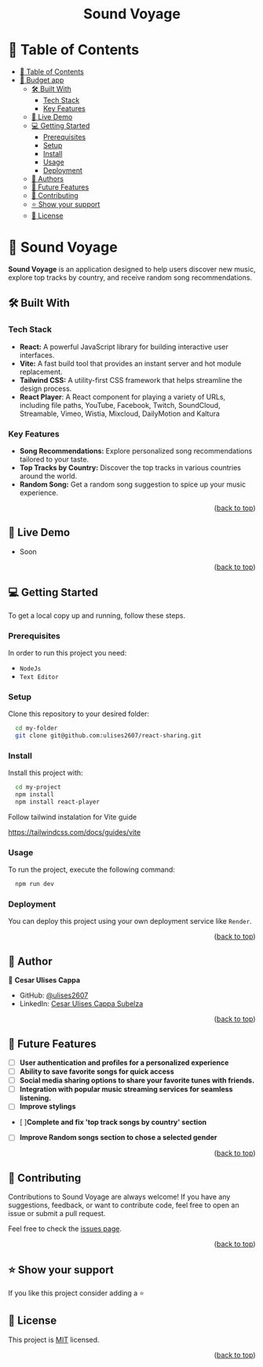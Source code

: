 <a name="readme-top"></a>

<div align="center">
  
  <br/>
<h1 align="center">Sound Voyage</h1>

</div>

<!-- TABLE OF CONTENTS -->

# 📗 Table of Contents

- [📗 Table of Contents](#-table-of-contents)
- [📖 Budget app ](#-budget-app-)
  - [🛠 Built With ](#-built-with-)
    - [Tech Stack ](#tech-stack-)
    - [Key Features ](#key-features-)
  - [🚀 Live Demo ](#-live-demo-)
  - [💻 Getting Started ](#-getting-started-)
    - [Prerequisites](#prerequisites)
    - [Setup](#setup)
    - [Install](#install)
    - [Usage](#usage)
    - [Deployment](#deployment)
  - [👥 Authors ](#-authors-)
  - [🔭 Future Features ](#-future-features-)
  - [🤝 Contributing ](#-contributing-)
  - [⭐️ Show your support ](#️-show-your-support-)
  - [📝 License ](#-license-)

<!-- PROJECT DESCRIPTION -->

# 📖 Sound Voyage <a name="about-project"></a>

**Sound Voyage** is an application designed to help users discover new music, explore top tracks by country, and receive random song recommendations.


## 🛠 Built With <a name="built-with"></a>

### Tech Stack <a name="tech-stack"></a>

- **React:** A powerful JavaScript library for building interactive user interfaces.
- **Vite:** A fast build tool that provides an instant server and hot module replacement.
- **Tailwind CSS:** A utility-first CSS framework that helps streamline the design process.
- **React Player**: A React component for playing a variety of URLs, including file paths, YouTube, Facebook, Twitch, SoundCloud, Streamable, Vimeo, Wistia, Mixcloud, DailyMotion and Kaltura

<!-- Features -->

### Key Features <a name="key-features"></a>

- **Song Recommendations:** Explore personalized song recommendations tailored to your taste.
- **Top Tracks by Country:** Discover the top tracks in various countries around the world.
- **Random Song:** Get a random song suggestion to spice up your music experience.

<p align="right">(<a href="#readme-top">back to top</a>)</p>

<!-- LIVE DEMO -->

## 🚀 Live Demo <a name="live-demo"></a>
- Soon



<p align="right">(<a href="#readme-top">back to top</a>)</p>

<!-- GETTING STARTED -->

## 💻 Getting Started <a name="getting-started"></a>

To get a local copy up and running, follow these steps.

### Prerequisites

In order to run this project you need:

- `NodeJs`
- `Text Editor`


### Setup

Clone this repository to your desired folder:

```sh
  cd my-folder
  git clone git@github.com:ulises2607/react-sharing.git
```

### Install

Install this project with:

```sh
  cd my-project
  npm install
  npm install react-player
```

Follow tailwind instalation for Vite guide

https://tailwindcss.com/docs/guides/vite


### Usage

To run the project, execute the following command:

```sh
  npm run dev
```


### Deployment

You can deploy this project using your own deployment service like `Render`.

<p align="right">(<a href="#readme-top">back to top</a>)</p>

<!-- AUTHORS -->

## 👥 Author <a name="authors"></a>

👤 **Cesar Ulises Cappa**

- GitHub: [@ulises2607](https://github.com/ulises2607)
- LinkedIn: [Cesar Ulises Cappa Subelza](https://www.linkedin.com/in/cesar-ulises-cappa-subelza/)

<p align="right">(<a href="#readme-top">back to top</a>)</p>

<!-- FUTURE FEATURES -->
## 🔭 Future Features <a name="future-features"></a>

- [ ] **User authentication and profiles for a personalized experience**
- [ ] **Ability to save favorite songs for quick access**
- [ ] **Social media sharing options to share your favorite tunes with friends.**
- [ ] **Integration with popular music streaming services for seamless listening.**
- [ ] **Improve stylings**
- [ ]**Complete and fix 'top track songs by country' section**
- [ ] **Improve Random songs section to chose a selected gender**

<p align="right">(<a href="#readme-top">back to top</a>)</p>

<!-- CONTRIBUTING -->

## 🤝 Contributing <a name="contributing"></a>

Contributions to Sound Voyage are always welcome! If you have any suggestions, feedback, or want to contribute code, feel free to open an issue or submit a pull request.

Feel free to check the [issues page](../../issues/).

<p align="right">(<a href="#readme-top">back to top</a>)</p>

<!-- SUPPORT -->

## ⭐️ Show your support <a name="support"></a>

If you like this project consider adding a ⭐️

## 📝 License <a name="license"></a>

This project is [MIT](./LICENSE) licensed.

<p align="right">(<a href="#readme-top">back to top</a>)</p>
